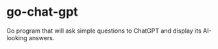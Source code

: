 # go-chat-gpt
Go program that will ask simple questions to ChatGPT and display its AI-looking answers.
